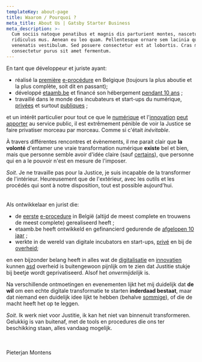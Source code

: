 ```yaml
---
templateKey: about-page
title: Waarom / Pourquoi ?
meta_title: About Us | Gatsby Starter Business
meta_description: >-
  Cum sociis natoque penatibus et magnis dis parturient montes, nascetur
  ridiculus mus. Aenean eu leo quam. Pellentesque ornare sem lacinia quam
  venenatis vestibulum. Sed posuere consectetur est at lobortis. Cras mattis
  consectetur purus sit amet fermentum.
---
```

En tant que développeur et juriste ayant:

* réalisé la [première](https://www.etaamb.be/fr/arrete-royal-du-13-janvier-2014_n2014000018.html) [e-procédure](http://www.raadvst-consetat.be/?page=e-procedure&lang=fr) en Belgique (toujours la plus aboutie et la plus complète, soit dit en passant);
* développé [etaamb.be](https://www.etaamb.be) et financé son hébergement [pendant 10 ans](http://etaamb.blogspot.com/2010/) ;
* travaillé dans le monde des incubateurs et start-ups du numérique, [privées](https://www.thefaktory.com/) et surtout [publiques](https://beta.gouv.fr/) ;

et un intérêt particulier pour tout ce que le [numérique](https://medium.com/@pieterjan_m/innovation-num%C3%A9rique-et-service-public-lapproche-agile-qui-fonctionne-4e1e85f2b4c1?source=friends_link&sk=29a32ba623b24c2e9daf433a53b2141b) et l'[innovation](https://medium.com/@pieterjan_m/innovation-num%C3%A9rique-et-service-public-beta-gouv-fr-8173968c4793?source=friends_link&sk=ace2d7f9bf98d5dcc22b432da10eac74) [peut apporter](https://medium.com/@pieterjan_m/%C3%A9valuer-et-innover-au-sein-du-service-public-3ed951689739?source=friends_link&sk=38b7eae2a50c537f6f2d0480bef310d8) au service public, il est extrêmement pénible de voir la Justice se faire privatiser morceau par morceau. Comme si c'était *inévitable*.

À travers différentes rencontres et évènements, il me parait clair que **la volonté** d'entamer une vraie transformation numérique **existe** bel et bien, mais que personne semble avoir d'idée claire (sauf [certains](https://medium.com/@pieterjan_m/informatiser-la-justice-oui-mais-comment-aef980de0650?source=friends_link&sk=144cf225f230e554680338ba44af90d9)), que personne qui en a le pouvoir n'est en mesure de l'imposer.

*Soit*. Je ne travaille pas pour la Justice, je suis incapable de la transformer de l'intérieur. Heureusement que de l'extérieur, avec les outils et les procédés qui sont à notre disposition, tout est possible aujourd'hui. <br/><br/><br/> Als ontwikkelaar en jurist die:

* de [eerste](https://www.etaamb.be/nl/koninklijk-besluit-van-13-januari-2014_n2014000018.html) [e-procedure](http://www.raadvst-consetat.be/?page=e-procedure&lang=nl) in België (altijd de meest complete en trouwens de meest complete) gerealiseerd heeft ;
* etaamb.be heeft ontwikkeld en gefinancierd gedurende de [afgelopen 10 jaar](http://etaamb.blogspot.com/2010/) ;
* werkte in de wereld van digitale incubators en start-ups, [privé](https://www.thefaktory.com/) en bij de [overheid](https://beta.gouv.fr/);

en een bijzonder belang heeft in alles wat de [digitalisatie](https://medium.com/@pieterjan_m/innovation-num%C3%A9rique-et-service-public-lapproche-agile-qui-fonctionne-4e1e85f2b4c1?source=friends_link&sk=29a32ba623b24c2e9daf433a53b2141b) en [innovatien](https://medium.com/@pieterjan_m/innovation-num%C3%A9rique-et-service-public-beta-gouv-fr-8173968c4793?sourcebddb9dcd9?) kunnen [asd](https://medium.com/@pieterjan_m/%C3%A9valuer-et-innover-au-sein-du-service-public-3ed951689739?source=friends_link&sk=38b7eae2a50c537f6f2d0480bef310d8) overheid  is buitengewoon pijnlijk om te zien dat Justitie stukje bij beetje wordt geprivatiseerd. Alsof het  *onvermijdelijk*  is.

Na verschillende ontmoetingen en evenementen lijkt het mij duidelijk dat **de wil** om een ​​echte digitale transformatie te starten **inderdaad bestaat**, maar dat niemand een duidelijk idee lijkt te hebben (behalve [sommige](https://medium.com/@pieterjan_m/informatisering-van-justitie-ja-maar-hoe-db906c9a7e4e?source=friends_link&sk=107f1eaa39aef92ec2b189ff288bf65a)), of die de macht heeft het op te leggen.

*Soit*. Ik werk niet voor Justitie, ik kan het niet van binnenuit transformeren. Gelukkig is van buitenaf, met de tools en procedures die ons ter beschikking staan, alles vandaag mogelijk. <br/><br/><br/>

Pieterjan Montens